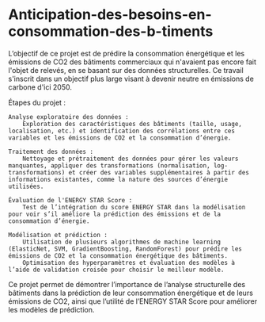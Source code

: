 # Anticipation-des-besoins-en-consommation-des-b-timents

L’objectif de ce projet est de prédire la consommation énergétique et les émissions de CO2 des bâtiments commerciaux qui n'avaient pas encore fait l'objet de relevés, en se basant sur des données structurelles. Ce travail s'inscrit dans un objectif plus large visant à devenir neutre en émissions de carbone d'ici 2050.

Étapes du projet :

    Analyse exploratoire des données :
        Exploration des caractéristiques des bâtiments (taille, usage, localisation, etc.) et identification des corrélations entre ces variables et les émissions de CO2 et la consommation d’énergie.

    Traitement des données :
        Nettoyage et prétraitement des données pour gérer les valeurs manquantes, appliquer des transformations (normalisation, log-transformations) et créer des variables supplémentaires à partir des informations existantes, comme la nature des sources d’énergie utilisées.

    Évaluation de l'ENERGY STAR Score :
        Test de l’intégration du score ENERGY STAR dans la modélisation pour voir s’il améliore la prédiction des émissions et de la consommation d’énergie.

    Modélisation et prédiction :
        Utilisation de plusieurs algorithmes de machine learning (ElasticNet, SVM, GradientBoosting, RandomForest) pour prédire les émissions de CO2 et la consommation énergétique des bâtiments.
        Optimisation des hyperparamètres et évaluation des modèles à l’aide de validation croisée pour choisir le meilleur modèle.

Ce projet permet de démontrer l’importance de l’analyse structurelle des bâtiments dans la prédiction de leur consommation énergétique et de leurs émissions de CO2, ainsi que l’utilité de l’ENERGY STAR Score pour améliorer les modèles de prédiction.
